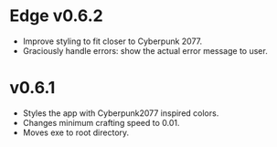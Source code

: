 # Edge v0.6.2
- Improve styling to fit closer to Cyberpunk 2077.
- Graciously handle errors: show the actual error message to user.
 

# v0.6.1
- Styles the app with Cyberpunk2077 inspired colors. 
- Changes minimum crafting speed to 0.01.
- Moves exe to root directory.